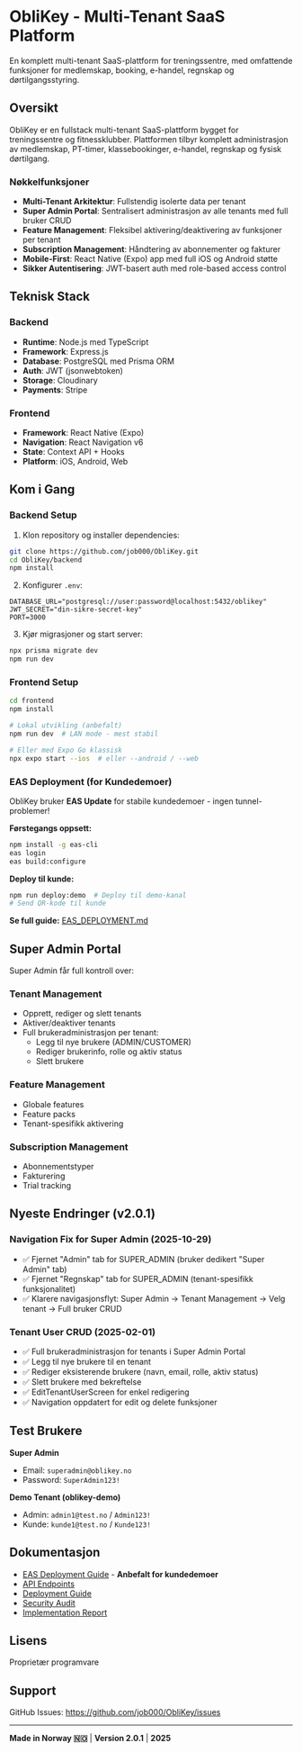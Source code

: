 # ObliKey - Multi-Tenant SaaS Platform

En komplett multi-tenant SaaS-plattform for treningssentre, med omfattende funksjoner for medlemskap, booking, e-handel, regnskap og dørtilgangsstyring.

## Oversikt

ObliKey er en fullstack multi-tenant SaaS-plattform bygget for treningssentre og fitnessklubber. Plattformen tilbyr komplett administrasjon av medlemskap, PT-timer, klassebookinger, e-handel, regnskap og fysisk dørtilgang.

### Nøkkelfunksjoner

- **Multi-Tenant Arkitektur**: Fullstendig isolerte data per tenant
- **Super Admin Portal**: Sentralisert administrasjon av alle tenants med full bruker CRUD
- **Feature Management**: Fleksibel aktivering/deaktivering av funksjoner per tenant
- **Subscription Management**: Håndtering av abonnementer og fakturer
- **Mobile-First**: React Native (Expo) app med full iOS og Android støtte
- **Sikker Autentisering**: JWT-basert auth med role-based access control

## Teknisk Stack

### Backend
- **Runtime**: Node.js med TypeScript
- **Framework**: Express.js
- **Database**: PostgreSQL med Prisma ORM
- **Auth**: JWT (jsonwebtoken)
- **Storage**: Cloudinary
- **Payments**: Stripe

### Frontend
- **Framework**: React Native (Expo)
- **Navigation**: React Navigation v6
- **State**: Context API + Hooks
- **Platform**: iOS, Android, Web

## Kom i Gang

### Backend Setup

1. Klon repository og installer dependencies:
```bash
git clone https://github.com/job000/ObliKey.git
cd ObliKey/backend
npm install
```

2. Konfigurer `.env`:
```env
DATABASE_URL="postgresql://user:password@localhost:5432/oblikey"
JWT_SECRET="din-sikre-secret-key"
PORT=3000
```

3. Kjør migrasjoner og start server:
```bash
npx prisma migrate dev
npm run dev
```

### Frontend Setup

```bash
cd frontend
npm install

# Lokal utvikling (anbefalt)
npm run dev  # LAN mode - mest stabil

# Eller med Expo Go klassisk
npx expo start --ios  # eller --android / --web
```

### EAS Deployment (for Kundedemoer)

ObliKey bruker **EAS Update** for stabile kundedemoer - ingen tunnel-problemer!

**Førstegangs oppsett:**
```bash
npm install -g eas-cli
eas login
eas build:configure
```

**Deploy til kunde:**
```bash
npm run deploy:demo  # Deploy til demo-kanal
# Send QR-kode til kunde
```

**Se full guide:** [EAS_DEPLOYMENT.md](./EAS_DEPLOYMENT.md)

## Super Admin Portal

Super Admin får full kontroll over:

### Tenant Management
- Opprett, rediger og slett tenants
- Aktiver/deaktiver tenants
- Full brukeradministrasjon per tenant:
  - Legg til nye brukere (ADMIN/CUSTOMER)
  - Rediger brukerinfo, rolle og aktiv status
  - Slett brukere

### Feature Management
- Globale features
- Feature packs
- Tenant-spesifikk aktivering

### Subscription Management
- Abonnementstyper
- Fakturering
- Trial tracking

## Nyeste Endringer (v2.0.1)

### Navigation Fix for Super Admin (2025-10-29)
- ✅ Fjernet "Admin" tab for SUPER_ADMIN (bruker dedikert "Super Admin" tab)
- ✅ Fjernet "Regnskap" tab for SUPER_ADMIN (tenant-spesifikk funksjonalitet)
- ✅ Klarere navigasjonsflyt: Super Admin → Tenant Management → Velg tenant → Full bruker CRUD

### Tenant User CRUD (2025-02-01)
- ✅ Full brukeradministrasjon for tenants i Super Admin Portal
- ✅ Legg til nye brukere til en tenant
- ✅ Rediger eksisterende brukere (navn, email, rolle, aktiv status)
- ✅ Slett brukere med bekreftelse
- ✅ EditTenantUserScreen for enkel redigering
- ✅ Navigation oppdatert for edit og delete funksjoner

## Test Brukere

**Super Admin**
- Email: `superadmin@oblikey.no`
- Password: `SuperAdmin123!`

**Demo Tenant (oblikey-demo)**
- Admin: `admin1@test.no` / `Admin123!`
- Kunde: `kunde1@test.no` / `Kunde123!`

## Dokumentasjon

- [EAS Deployment Guide](./EAS_DEPLOYMENT.md) - **Anbefalt for kundedemoer**
- [API Endpoints](./API_ENDPOINTS.md)
- [Deployment Guide](./DEPLOYMENT_CHECKLIST.md)
- [Security Audit](./SECURITY_AUDIT_REPORT.md)
- [Implementation Report](./IMPLEMENTATION_REPORT.md)

## Lisens

Proprietær programvare

## Support

GitHub Issues: https://github.com/job000/ObliKey/issues

---

**Made in Norway 🇳🇴** | **Version 2.0.1** | **2025**
